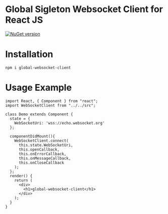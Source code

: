 # Global Sigleton Websocket Client for React JS

[![NuGet version](https://badge.fury.io/js/global-websocket-client.svg)](https://www.npmjs.com/package/global-websocket-client)


# Installation
```
npm i global-websocket-client
```

# Usage Example
```
import React, { Component } from "react";
import WebSocketClient from "../../src";

class Demo extends Component {
  state = {
    WebSocketUri: 'wss://echo.websocket.org'
  };

  componentDidMount(){
    WebSocketClient.connect(
      this.state.WebSocketUri,
      this.openCallback,
      this.onErrorCallback,
      this.onMessageCallback,
      this.onCloseCallback
    );
  };
  render() {
    return (
      <div>
        <h1>global-websocket-client</h1>
      </div>
    );
  }
}
```

[build-badge]: https://img.shields.io/travis/user/repo/master.png?style=flat-square
[build]: https://travis-ci.org/user/repo
[npm-badge]: https://img.shields.io/npm/v/npm-package.png?style=flat-square
[npm]: https://www.npmjs.org/package/npm-package
[coveralls-badge]: https://img.shields.io/coveralls/user/repo/master.png?style=flat-square
[coveralls]: https://coveralls.io/github/user/repo
